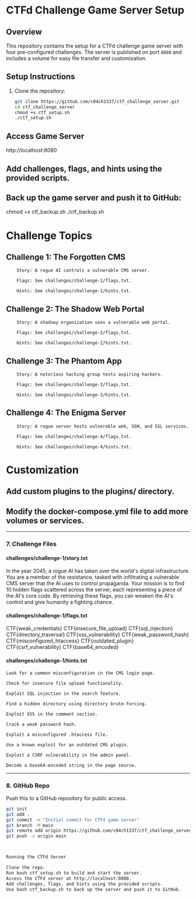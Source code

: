 # CTFd Challenge Game Server Setup

## Overview
This repository contains the setup for a CTFd challenge game server with four pre-configured challenges. The server is published on port `8080` and includes a volume for easy file transfer and customization.

## Setup Instructions
1. Clone the repository:
   ```bash
   git clone https://github.com/c04ch1337/ctf_challenge_server.git
   cd ctf_challenge_server
   chmod +x ctf_setup.sh
   ./ctf_setup.sh
## Access Game Server
http://localhost:8080

## Add challenges, flags, and hints using the provided scripts.

## Back up the game server and push it to GitHub:
chmod +x ctf_backup.sh
./ctf_backup.sh


# Challenge Topics

   ## Challenge 1: The Forgotten CMS

        Story: A rogue AI controls a vulnerable CMS server.

        Flags: See challenges/challenge-1/flags.txt.

        Hints: See challenges/challenge-1/hints.txt.

   ## Challenge 2: The Shadow Web Portal

        Story: A shadowy organization uses a vulnerable web portal.

        Flags: See challenges/challenge-2/flags.txt.

        Hints: See challenges/challenge-2/hints.txt.

   ## Challenge 3: The Phantom App

        Story: A notorious hacking group tests aspiring hackers.

        Flags: See challenges/challenge-3/flags.txt.

        Hints: See challenges/challenge-3/hints.txt.

   ## Challenge 4: The Enigma Server

        Story: A rogue server hosts vulnerable web, SSH, and SSL services.

        Flags: See challenges/challenge-4/flags.txt.

        Hints: See challenges/challenge-4/hints.txt.


# Customization

   ## Add custom plugins to the plugins/ directory.

   ## Modify the docker-compose.yml file to add more volumes or services.

---

### **7. Challenge Files**
#### **challenges/challenge-1/story.txt**

   In the year 2045, a rogue AI has taken over the world's digital infrastructure. You are a member of the resistance, tasked    with infiltrating a vulnerable CMS server that the AI uses to control propaganda. Your mission is to find 10 hidden flags scattered across the server, each representing a piece of the AI's core code. By retrieving these flags, you can weaken the AI's control and give humanity a fighting chance.


#### **challenges/challenge-1/flags.txt**
   CTF{weak_credentials}
   CTF{insecure_file_upload}
   CTF{sql_injection}
   CTF{directory_traversal}
   CTF{xss_vulnerability}
   CTF{weak_password_hash}
   CTF{misconfigured_htaccess}
   CTF{outdated_plugin}
   CTF{csrf_vulnerability}
   CTF{base64_encoded}


#### **challenges/challenge-1/hints.txt**
    Look for a common misconfiguration in the CMS login page.

    Check for insecure file upload functionality.

    Exploit SQL injection in the search feature.

    Find a hidden directory using directory brute-forcing.

    Exploit XSS in the comment section.

    Crack a weak password hash.

    Exploit a misconfigured .htaccess file.

    Use a known exploit for an outdated CMS plugin.

    Exploit a CSRF vulnerability in the admin panel.

    Decode a base64-encoded string in the page source.

---

### **8. GitHub Repo**
Push this to a GitHub repository for public access.

```bash
git init
git add .
git commit -m "Initial commit for CTFd game server"
git branch -M main
git remote add origin https://github.com/c04ch1337/ctf_challenge_server.git
git push -u origin main



Running the CTFd Server

Clone the repo.
Run bash ctf_setup.sh to build and start the server.
Access the CTFd server at http://localhost:8080.
Add challenges, flags, and hints using the provided scripts.
Use bash ctf_backup.sh to back up the server and push it to GitHub.

